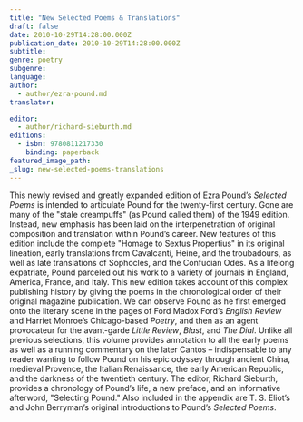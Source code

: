 ```yaml
---
title: "New Selected Poems & Translations"
draft: false
date: 2010-10-29T14:28:00.000Z
publication_date: 2010-10-29T14:28:00.000Z
subtitle:
genre: poetry
subgenre:
language:
author:
  - author/ezra-pound.md
translator:

editor:
  - author/richard-sieburth.md
editions:
  - isbn: 9780811217330
    binding: paperback
featured_image_path:
_slug: new-selected-poems-translations
---
```


This newly revised and greatly expanded edition of Ezra Pound’s _Selected Poems_ is intended to articulate Pound for the twenty-first century. Gone are many of the "stale creampuffs" (as Pound called them) of the 1949 edition. Instead, new emphasis has been laid on the interpenetration of original composition and translation within Pound’s career. New features of this edition include the complete "Homage to Sextus Propertius" in its original lineation, early translations from Cavalcanti, Heine, and the troubadours, as well as late translations of Sophocles, and the Confucian Odes. As a lifelong expatriate, Pound parceled out his work to a variety of journals in England, America, France, and Italy. This new edition takes account of this complex publishing history by giving the poems in the chronological order of their original magazine publication. We can observe Pound as he first emerged onto the literary scene in the pages of Ford Madox Ford’s _English Review_ and Harriet Monroe’s Chicago-based _Poetry_, and then as an agent provocateur for the avant-garde _Little Review_, _Blast_, and _The Dial_. Unlike all previous selections, this volume provides annotation to all the early poems as well as a running commentary on the later Cantos – indispensable to any reader wanting to follow Pound on his epic odyssey through ancient China, medieval Provence, the Italian Renaissance, the early American Republic, and the darkness of the twentieth century. The editor, Richard Sieburth, provides a chronology of Pound’s life, a new preface, and an informative afterword, "Selecting Pound." Also included in the appendix are T. S. Eliot’s and John Berryman’s original introductions to Pound’s _Selected Poems_.


